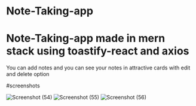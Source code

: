 ﻿# Note-Taking-app
# Note-Taking-app  made in mern stack using toastify-react and axios 
You can add notes and you can see your notes in attractive‌ cards with edit and delete option


#screenshots


![Screenshot (54)](https://github.com/Taimbur/Note-Taking-app/assets/118272408/28023bf4-dc11-4a80-a200-6ea305ace987)
![Screenshot (55)](https://github.com/Taimbur/Note-Taking-app/assets/118272408/e40ad905-5ce9-4bd3-b9dc-631c09b903b8)
![Screenshot (56)](https://github.com/Taimbur/Note-Taking-app/assets/118272408/ded03f84-446f-4ff2-8d1f-25c085eade35)
